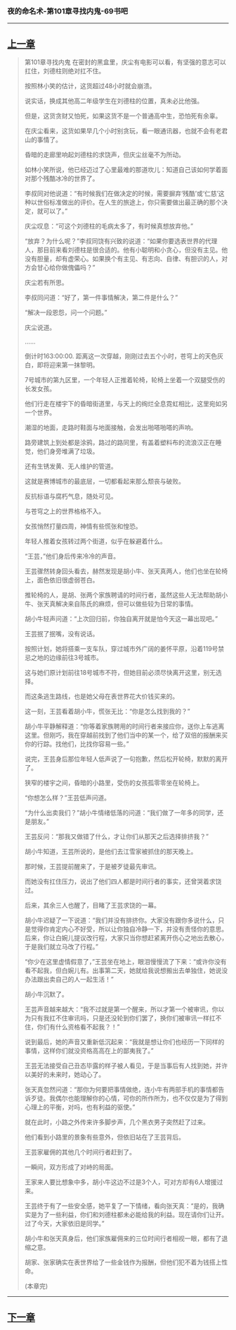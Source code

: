 ### 夜的命名术-第101章寻找内鬼-69书吧

--------
[上一章](./9ecbe08c2461b0b655170ca31803d56d.md)
--------


>
>
>
>第101章寻找内鬼
>在密封的黑盒里，庆尘有电影可以看，有坚强的意志可以扛住，刘德柱则绝对扛不住。
>
>按照林小笑的估计，这货超过48小时就会崩溃。
>
>说实话，换成其他高二年级学生在刘德柱的位置，真未必比他强。
>
>但是，这货贪财又怕死，如果这货不是一个普通高中生，恐怕死有余辜。
>
>在庆尘看来，这货如果早几个小时别贪玩，看一眼通讯器，也就不会有老君山的事情了。
>
>昏暗的走廊里响起刘德柱的求饶声，但庆尘丝毫不为所动。
>
>如林小笑所说，他已经迈过了心里最难的那道坎儿：知道自己该如何学着面对那个残酷冰冷的世界了。
>
>李叔同对他说道：“有时候我们在做决定的时候，需要摒弃‘残酷’或‘仁慈’这种以世俗标准做出的评价。在人生的旅途上，你只需要做出最正确的那个决定，就可以了。”
>
>庆尘叹息：“可这个刘德柱的毛病太多了，有时候真想放弃他。”
>
>“放弃？为什么呢？”李叔同饶有兴致的说道：“如果你要选表世界的代理人，那目前来看刘德柱是很合适的。他有小聪明和小贪心，但没有主见。他没有胆量，却有虚荣心。如果换个有主见、有志向、自律、有胆识的人，对方会甘心给你做傀儡吗？”
>
>庆尘若有所思。
>
>李叔同问道：“好了，第一件事情解决，第二件是什么？”
>
>“解决一段恩怨，问一个问题。”
>
>庆尘说道。
>
>……
>
>倒计时163:00:00.
>距离这一次穿越，刚刚过去五个小时，苍穹上的天色灰白，即将迎来第一抹黎明。
>
>7号城市的第九区里，一个年轻人正推着轮椅，轮椅上坐着一个双腿受伤的长发女孩。
>
>他们行走在楼宇下的昏暗街道里，与天上的绚烂全息霓虹相比，这里宛如另一个世界。
>
>潮湿的地面，走路时鞋面与地面接触，会发出啪嗒啪嗒的声响。
>
>路旁建筑上到处都是涂鸦，路过的路同里，有盖着塑料布的流浪汉正在睡觉，他们身旁堆满了垃圾。
>
>还有生锈发黄、无人维护的管道。
>
>这就是赛博城市的最底层，一切都看起来那么颓丧与破败。
>
>反抗标语与腐朽气息，随处可见。
>
>与苍穹之上的世界格格不入。
>
>女孩悄然打量四周，神情有些慌张和惶恐。
>
>年轻人推着女孩转过两个街道，似乎在躲避着什么。
>
>“王芸，”他们身后传来冷冷的声音。
>
>王芸骤然转身回头看去，赫然发现是胡小牛、张天真两人，他们也坐在轮椅上，面色依旧很虚弱苍白。
>
>推轮椅的人，是胡、张两个家族聘请的时间行者，虽然这些人无法帮助胡小牛、张天真解决来自陈氏的麻烦，但可以做些较为日常的事情。
>
>胡小牛轻声问道：“上次回归前，你独自离开就是怕今天这一幕出现吧。”
>
>王芸抿了抿嘴，没有说话。
>
>按照计划，她将搭乘一支车队，穿过城市外广阔的姜怀平原，沿着119号禁忌之地的边缘前往3号城市。
>
>这与她们原计划前往18号城市不符，但她目前必须尽快离开这里，别无选择。
>
>而这条逃生路线，也是她父母在表世界花大价钱买来的。
>
>这一刻，王芸看着胡小牛，慌张无比：“你是怎么找到我的？”
>
>胡小牛平静解释道：“你等着家族聘用的时间行者来接应你，送你上车逃离这里。但刚巧，我在穿越前找到了他们当中的某一个，给了双倍的报酬来买你的行踪。找他们，比找你容易一些。”
>
>说完，王芸身后那位年轻人低声说了一句抱歉，然后松开轮椅，默默的离开了。
>
>狭窄的楼宇之间，昏暗的小路里，受伤的女孩孤零零坐在轮椅上。
>
>“你想怎么样？”王芸低声问道。
>
>“为什么出卖我们？”胡小牛情绪低落的问道：“我们做了一年多的同学，还是朋友。”
>
>王芸反问：“那我又做错了什么，才让你们从那天之后选择排挤我？”
>
>胡小牛知道，王芸所说的，是他们去江雪家被抓住的那天晚上。
>
>那时候，王芸提前醒来了，于是被歹徒最先审讯。
>
>而她没有扛住压力，说出了他们四人都是时间行者的事实，还曾哭着求饶过。
>
>后来，其余三人也醒了，目睹了王芸求饶的一幕。
>
>胡小牛迟疑了一下说道：“我们并没有排挤你。大家没有跟你多说什么，只是觉得你肯定内心不好受，所以让你独自冷静一下，并没有责怪你的意思。后来，你让白婉儿提议改行程，大家只当你想赶紧离开伤心之地出去散心，于是我们就立马改了行程。”
>
>“你少在这里虚情假意了，”王芸坐在地上，眼泪慢慢流了下来：“或许你没有看不起我，但白婉儿有。出事第二天，她就给我说想搬出去单独住，她说没办法跟出卖自己的人一起生活！”
>
>胡小牛沉默了。
>
>王芸声音越来越大：“我不过就是第一个醒来，所以才第一个被审讯，你以为只有我扛不住审讯吗，只是还没轮到你们罢了，换你们被审讯一样扛不住，你们有什么资格看不起我？！”
>
>说到最后，她的声音又重新低沉起来：“我就是想让你们也经历一下同样的事情，这样你们就没资格高高在上的鄙夷我了。”
>
>王芸无法接受自己丑态毕露的样子被人看见，于是当事后有人找到她，并许以美好的未来时，她动心了。
>
>张天真忽然问道：“那你为何要把事情做绝，连小牛有两部手机的事情都告诉歹徒。我偶尔也能理解你的心情，可你的所作所为，也不仅仅是为了得到心理上的平衡，对吗，也有利益的驱使。”
>
>就在此时，小路之外传来许多脚步声，几个黑衣男子突然赶了过来。
>
>他们看到小路里的景象有些意外，但依旧站在了王芸背后。
>
>王芸家雇佣的其他几个时间行者赶到了。
>
>一瞬间，双方形成了对峙的局面。
>
>王家来人要比想象中多，胡小牛这边不过是3个人，可对方却有6人增援过来。
>
>王芸终于有了一些安全感，她平复了一下情绪，看向张天真：“是的，我确实是为了一些利益，你们和刘德柱都未必能给我的利益。现在请你们让开。过了今天，大家依旧是同学。”
>
>胡小牛和张天真身后，他们家族雇佣来的三位时间行者相视一眼，都有了退缩之意。
>
>胡家、张家确实在表世界给了一些金钱作为报酬，但他们犯不着为钱搭上性命。
>
>(本章完)
>
>

--------
[下一章](./15f3321ed82f7166fc76effa8761ded2.md)
--------
